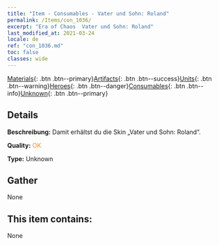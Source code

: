 ```yaml
---
title: "Item - Consumables - Vater und Sohn: Roland"
permalink: /Items/con_1036/
excerpt: "Era of Chaos  Vater und Sohn: Roland"
last_modified_at: 2021-03-24
locale: de
ref: "con_1036.md"
toc: false
classes: wide
---
```

 [Materials](/de/Items/){: .btn .btn--primary}[Artifacts](/de/Items/Artifacts/){: .btn .btn--success}[Units](/de/Items/Units/){: .btn .btn--warning}[Heroes](/de/Items/Heroes/){: .btn .btn--danger}[Consumables](/de/Items/Consumables/){: .btn .btn--info}[Unknown](/de/Items/Unknown/){: .btn .btn--primary}

## Details
 **Beschreibung:** Damit erhältst du die Skin „Vater und Sohn: Roland“.

 **Quality:** <span style="color: #FF8C00">OK</span>

 **Type:** Unknown

## Gather

  None

## This item contains:

  None

